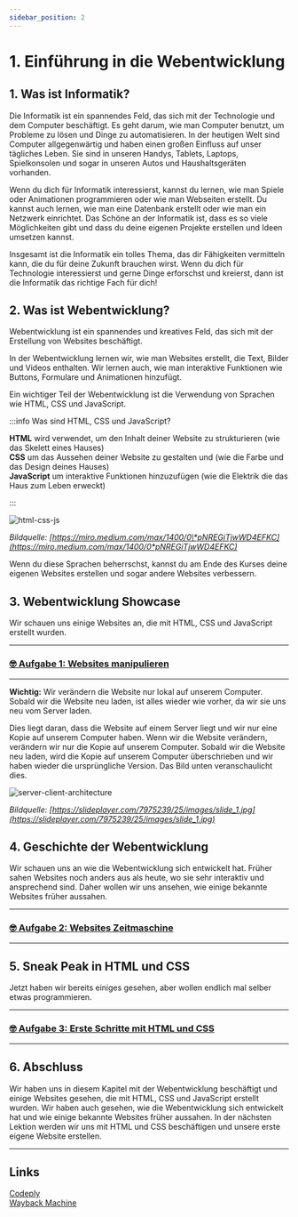 ```yaml
---
sidebar_position: 2
---
```


# 1. Einführung in die Webentwicklung

## 1. Was ist Informatik?

Die Informatik ist ein spannendes Feld, das sich mit der Technologie und dem Computer beschäftigt. Es geht darum, wie man Computer benutzt, um Probleme zu lösen und Dinge zu automatisieren. In der heutigen Welt sind Computer allgegenwärtig und haben einen großen Einfluss auf unser tägliches Leben. Sie sind in unseren Handys, Tablets, Laptops, Spielkonsolen und sogar in unseren Autos und Haushaltsgeräten vorhanden.

Wenn du dich für Informatik interessierst, kannst du lernen, wie man Spiele oder Animationen programmieren oder wie man Webseiten erstellt. Du kannst auch lernen, wie man eine Datenbank erstellt oder wie man ein Netzwerk einrichtet. Das Schöne an der Informatik ist, dass es so viele Möglichkeiten gibt und dass du deine eigenen Projekte erstellen und Ideen umsetzen kannst.

Insgesamt ist die Informatik ein tolles Thema, das dir Fähigkeiten vermitteln kann, die du für deine Zukunft brauchen wirst. Wenn du dich für Technologie interessierst und gerne Dinge erforschst und kreierst, dann ist die Informatik das richtige Fach für dich!

## 2. Was ist Webentwicklung?

Webentwicklung ist ein spannendes und kreatives Feld, das sich mit der Erstellung von Websites beschäftigt.

In der Webentwicklung lernen wir, wie man Websites erstellt, die Text, Bilder und Videos enthalten. Wir lernen auch, wie man interaktive Funktionen wie Buttons, Formulare und Animationen hinzufügt.

Ein wichtiger Teil der Webentwicklung ist die Verwendung von Sprachen wie HTML, CSS und JavaScript.

:::info Was sind HTML, CSS und JavaScript?

**HTML** wird verwendet, um den Inhalt deiner Website zu strukturieren (wie das Skelett eines Hauses)  
**CSS** um das Aussehen deiner Website zu gestalten und (wie die Farbe und das Design deines Hauses)  
**JavaScript** um interaktive Funktionen hinzuzufügen (wie die Elektrik die das Haus zum Leben erweckt)

:::

![html-css-js](./img/html-css-js.jpg)

_Bildquelle: [https://miro.medium.com/max/1400/0\*pNREGiTjwWD4EFKC](https://miro.medium.com/max/1400/0*pNREGiTjwWD4EFKC)_

Wenn du diese Sprachen beherrschst, kannst du am Ende des Kurses deine eigenen Websites erstellen und sogar andere Websites verbessern.

## 3. Webentwicklung Showcase

Wir schauen uns einige Websites an, die mit HTML, CSS und JavaScript erstellt wurden.

---

### [🤓 Aufgabe 1: Websites manipulieren](./aufgabe-1-websites-manipulieren.md)

---

**Wichtig:** Wir verändern die Website nur lokal auf unserem Computer. Sobald wir die Website neu laden, ist alles wieder wie vorher, da wir sie uns neu vom Server laden.

Dies liegt daran, dass die Website auf einem Server liegt und wir nur eine Kopie auf unserem Computer haben. Wenn wir die Website verändern, verändern wir nur die Kopie auf unserem Computer. Sobald wir die Website neu laden, wird die Kopie auf unserem Computer überschrieben und wir haben wieder die ursprüngliche Version. Das Bild unten veranschaulicht dies.

![server-client-architecture](./img/server-client.jpg)

_Bildquelle: [https://slideplayer.com/7975239/25/images/slide_1.jpg](https://slideplayer.com/7975239/25/images/slide_1.jpg)_

## 4. Geschichte der Webentwicklung

Wir schauen uns an wie die Webentwicklung sich entwickelt hat. Früher sahen Websites noch anders aus als heute, wo sie sehr interaktiv und ansprechend sind. Daher wollen wir uns ansehen, wie einige bekannte Websites früher aussahen.

---

### [🤓 Aufgabe 2: Websites Zeitmaschine](./aufgabe-2-websites-zeitmaschine.md)

---

## 5. Sneak Peak in HTML und CSS

Jetzt haben wir bereits einiges gesehen, aber wollen endlich mal selber etwas programmieren.

---

### [🤓 Aufgabe 3: Erste Schritte mit HTML und CSS](./aufgabe-3-erste-schritte.md)

---

## 6. Abschluss

Wir haben uns in diesem Kapitel mit der Webentwicklung beschäftigt und einige Websites gesehen, die mit HTML, CSS und JavaScript erstellt wurden. Wir haben auch gesehen, wie die Webentwicklung sich entwickelt hat und wie einige bekannte Websites früher aussahen. In der nächsten Lektion werden wir uns mit HTML und CSS beschäftigen und unsere erste eigene Website erstellen.

---

## Links

[Codeply](https://codeply.com/)<br />
[Wayback Machine](https://archive.org/web/)
